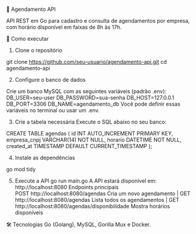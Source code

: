 📅 Agendamento API

API REST em Go para cadastro e consulta de agendamentos por empresa, com horário disponível em faixas de 8h às 17h.

🚀 Como executar

1. Clone o repositório

git clone https://github.com/seu-usuario/agendamento-api.git
cd agendamento-api

2. Configure o banco de dados

Crie um banco MySQL com as seguintes variáveis (padrão .env):
DB_USER=seu-user
DB_PASSWORD=sua-senha
DB_HOST=127.0.0.1
DB_PORT=3306
DB_NAME=agendamento_db
Você pode definir essas variáveis no terminal ou usar um .env.

3. Crie a tabela necessária
Execute o SQL abaixo no seu banco:

CREATE TABLE agendas (
  id INT AUTO_INCREMENT PRIMARY KEY,
  empresa_cnpj VARCHAR(14) NOT NULL,
  horario DATETIME NOT NULL,
  created_at TIMESTAMP DEFAULT CURRENT_TIMESTAMP
);

4. Instale as dependências

go mod tidy

5. Execute a API
go run main.go
A API estará disponível em: http://localhost:8080
Endpoints principais  
POST	http://localhost:8080/agendas	Cria um novo agendamento | GET	http://localhost:8080/agendas	Lista todos os agendamentos | GET	http://localhost:8080/agendas/disponibilidade	Mostra horários disponíveis

🛠 Tecnologias
Go (Golang), MySQL, Gorilla Mux e Docker.

